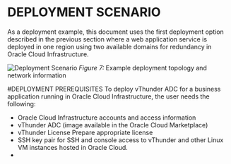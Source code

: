 # DEPLOYMENT SCENARIO
As a deployment example, this document uses the first deployment option described in the previous section where a web application service is deployed in one region using two available domains for redundancy in Oracle Cloud Infrastructure.

![Deployment Scenario](/.images/Deployment_Senario.png)
_Figure 7:_ Example deployment topology and network information

#DEPLOYMENT PREREQUISITES
To deploy vThunder ADC for a business application running in Oracle Cloud Infrastructure, the user needs the following:
* Oracle Cloud Infrastructure accounts and access information
* vThunder ADC (image available in the Oracle Cloud Marketplace)
* vThunder License Prepare appropriate license
* SSH key pair for SSH and console access to vThunder and other Linux VM instances hosted in Oracle Cloud.
* 
